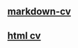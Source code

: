 ## [markdown-cv](https://zhankaam.github.io/rsschool-cv/cv)
## [html cv](https://zhankaam.github.io/rsschool-cv/index.html)
